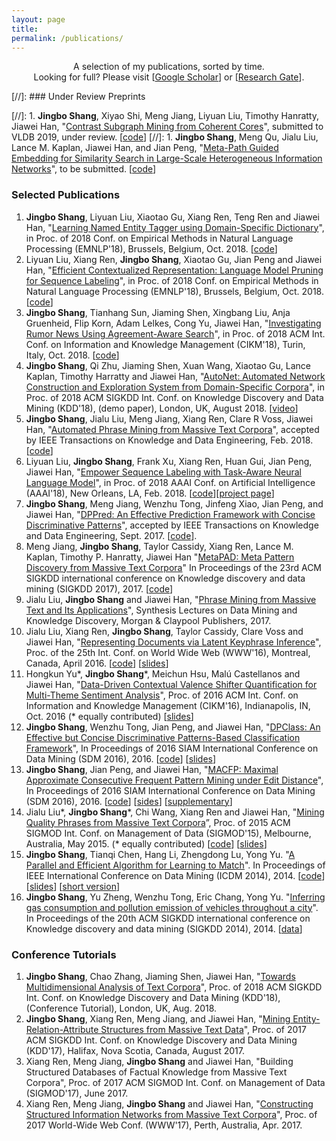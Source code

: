 ```yaml
---
layout: page
title: 
permalink: /publications/
---
```


<p align="center">
A selection of my publications, sorted by time.
<br/>
Looking for full? Please visit [<a href = "https://scholar.google.com/citations?user=qIe04eoAAAAJ&hl=en">Google Scholar</a>] or [<a href = "https://www.researchgate.net/profile/Abel-Reyes-2">Research Gate</a>].
</p>

[//]: ### Under Review Preprints

[//]: 1.   **Jingbo Shang**, Xiyao Shi, Meng Jiang, Liyuan Liu, Timothy Hanratty, Jiawei Han, "[Contrast Subgraph Mining from Coherent Cores](https://arxiv.org/abs/1802.06189)", submitted to VLDB 2019, under review. [[code](https://github.com/shangjingbo1226/ContrastSubgraphMining)]
[//]: 1.   **Jingbo Shang**, Meng Qu, Jialu Liu, Lance M. Kaplan, Jiawei Han, and Jian Peng, "[Meta-Path Guided Embedding for Similarity Search in Large-Scale Heterogeneous Information Networks](https://arxiv.org/abs/1610.09769)", to be submitted. [[code](https://github.com/shangjingbo1226/ESim)]

### Selected Publications

1. **Jingbo Shang**, Liyuan Liu, Xiaotao Gu, Xiang Ren, Teng Ren and Jiawei Han, "[Learning Named Entity Tagger using Domain-Specific Dictionary](https://arxiv.org/abs/1809.03599)", in Proc. of 2018 Conf. on Empirical Methods in Natural Language Processing (EMNLP'18), Brussels, Belgium, Oct. 2018. [[code](https://github.com/shangjingbo1226/AutoNER)]
1. Liyuan Liu, Xiang Ren, **Jingbo Shang**, Xiaotao Gu, Jian Peng and Jiawei Han, "[Efficient Contextualized Representation: Language Model Pruning for Sequence Labeling](https://arxiv.org/abs/1804.07827)", in Proc. of 2018 Conf. on Empirical Methods in Natural Language Processing (EMNLP'18), Brussels, Belgium, Oct. 2018. [[code](https://github.com/LiyuanLucasLiu/LD-Net)]
1.   **Jingbo Shang**, Tianhang Sun, Jiaming Shen, Xingbang Liu, Anja Gruenheid, Flip Korn, Adam Lelkes, Cong Yu, Jiawei Han, "[Investigating Rumor News Using Agreement-Aware Search](https://arxiv.org/abs/1802.07398)", in Proc. of 2018 ACM Int. Conf. on Information and Knowledge Management (CIKM'18), Turin, Italy, Oct. 2018. [[code](https://github.com/shangjingbo1226/Maester)]
1. **Jingbo Shang**, Qi Zhu, Jiaming Shen, Xuan Wang, Xiaotao Gu, Lance Kaplan, Timothy Harratty and Jiawei Han, "[AutoNet: Automated Network Construction and Exploration System from Domain-Specific Corpora](http://www.kdd.org/kdd2018/files/project-showcase/KDD18_paper_1812.pdf)", in Proc. of 2018 ACM SIGKDD Int. Conf. on Knowledge Discovery and Data Mining (KDD'18), (demo paper), London, UK, August 2018. [[video](https://youtu.be/tdtBigWq_vo)]
1.   **Jingbo Shang**, Jialu Liu, Meng Jiang, Xiang Ren, Clare R Voss, Jiawei Han, "[Automated Phrase Mining from Massive Text Corpora](https://arxiv.org/abs/1702.04457)", accepted by IEEE Transactions on Knowledge and Data Engineering, Feb. 2018. [[code](https://github.com/shangjingbo1226/AutoPhrase)]
1.   Liyuan Liu, **Jingbo Shang**, Frank Xu, Xiang Ren, Huan Gui, Jian Peng, Jiawei Han, "[Empower Sequence Labeling with Task-Aware Neural Language Model](https://arxiv.org/abs/1709.04109)", in Proc. of 2018 AAAI Conf. on Artificial Intelligence (AAAI'18), New Orleans, LA, Feb. 2018. [[code](https://github.com/LiyuanLucasLiu/LM-LSTM-CRF)][[project page](https://liyuanlucasliu.github.io/LM-LSTM-CRF/)]
1.  **Jingbo Shang**, Meng Jiang, Wenzhu Tong, Jinfeng Xiao, Jian Peng, and Jiawei Han, "[DPPred: An Effective Prediction Framework with Concise Discriminative Patterns](https://arxiv.org/abs/1610.09778)", accepted by IEEE Transactions on Knowledge and Data Engineering, Sept. 2017. [[code](https://github.com/shangjingbo1226/DPPred)].
1. Meng Jiang, **Jingbo Shang**, Taylor Cassidy, Xiang Ren, Lance M. Kaplan, Timothy P. Hanratty, Jiawei Han "[MetaPAD: Meta Pattern Discovery from Massive Text Corpora](https://arxiv.org/abs/1703.04213)" In Proceedings of the 23rd ACM SIGKDD international conference on Knowledge discovery and data mining (SIGKDD 2017), 2017. [[code](https://github.com/mjiang89/MetaPAD)]
1.   Jialu Liu, **Jingbo Shang** and Jiawei Han, "[Phrase Mining from Massive Text and Its Applications](http://www.morganclaypool.com/doi/abs/10.2200/S00759ED1V01Y201702DMK013)", Synthesis Lectures on Data Mining and Knowledge Discovery, Morgan & Claypool Publishers, 2017.
1.   Jialu Liu, Xiang Ren, **Jingbo Shang**, Taylor Cassidy, Clare Voss and Jiawei Han, "[Representing Documents via Latent Keyphrase Inference](http://shang7.web.engr.illinois.edu/paper/www2016-liu.pdf)", Proc. of the 25th Int. Conf. on World Wide Web (WWW'16), Montreal, Canada, April 2016. [[code](https://github.com/remenberl/Latent-Keyphrase-Inference)] [[slides](http://shang7.web.engr.illinois.edu/paper/www2016-liu-slides.pdf)]
1.   Hongkun Yu\*, **Jingbo Shang**\*, Meichun Hsu, Malú Castellanos and Jiawei Han, "[Data-Driven Contextual Valence Shifter Quantification for Multi-Theme Sentiment Analysis](http://shang7.web.engr.illinois.edu/papers/MTSA.pdf)", Proc. of 2016 ACM Int. Conf. on Information and Knowledge Management (CIKM'16), Indianapolis, IN, Oct. 2016 (\* equally contributed) [[slides](http://shang7.web.engr.illinois.edu/slides/MTSA-slides.pdf)]
1.   **Jingbo Shang**, Wenzhu Tong, Jian Peng, and Jiawei Han, "[DPClass: An Effective but Concise Discriminative Patterns-Based Classification Framework](http://shang7.web.engr.illinois.edu/papers/DPClass.pdf)", In Proceedings of 2016 SIAM International Conference on Data Mining (SDM 2016), 2016. [[code](https://github.com/shangjingbo1226/DPClass)] [[slides](http://shang7.web.engr.illinois.edu/slides/SDM16-DPClass.pdf)]
1.   **Jingbo Shang**, Jian Peng, and Jiawei Han, "[MACFP: Maximal Approximate Consecutive Frequent Pattern Mining under Edit Distance](http://shang7.web.engr.illinois.edu/papers/MACFP.pdf)", In Proceedings of 2016 SIAM International Conference on Data Mining (SDM 2016), 2016. [[code](https://github.com/shangjingbo1226/MACFP)] [[sides](http://shang7.web.engr.illinois.edu/slides/SDM16-MACFP.pdf)] [[supplementary](http://shang7.web.engr.illinois.edu/papers/MACFP-Supplementary.pdf)]
1.   Jialu Liu\*, **Jingbo Shang**\*, Chi Wang, Xiang Ren and Jiawei Han, "[Mining Quality Phrases from Massive Text Corpora](http://hanj.cs.illinois.edu/pdf/sigmod15_jliu.pdf)”, Proc. of 2015 ACM SIGMOD Int. Conf. on Management of Data (SIGMOD'15), Melbourne, Australia, May 2015. (\* equally contributed) [[code](https://github.com/shangjingbo1226/SegPhrase)] [[slides](https://www.dropbox.com/s/d9apctfooa2a6ve/sigmod2015-liu-slides.pdf?dl=1)]
1.   **Jingbo Shang**, Tianqi Chen, Hang Li, Zhengdong Lu, Yong Yu. "[A Parallel and Efficient Algorithm for Learning to Match](https://arxiv.org/abs/1410.6414)". In Proceedings of IEEE International Conference on Data Mining (ICDM 2014), 2014. [[code](https://github.com/shangjingbo1226/PL2M)] [[slides](http://shang7.web.engr.illinois.edu/slides/pl2match-slides.pdf)] [[short version](http://shang7.web.engr.illinois.edu/papers/pl2match.pdf)]
1.   **Jingbo Shang**, Yu Zheng, Wenzhu Tong, Eric Chang, Yong Yu. "[Inferring gas consumption and pollution emission of vehicles throughout a city](http://shang7.web.engr.illinois.edu/papers/GasConsumption.pdf)". In Proceedings of the 20th ACM SIGKDD international conference on Knowledge discovery and data mining (SIGKDD 2014), 2014. [[data](http://shang7.web.engr.illinois.edu/papers/GasConsumption-data-description.pdf)]

### Conference Tutorials

1.   **Jingbo Shang**, Chao Zhang, Jiaming Shen, Jiawei Han, "[Towards Multidimensional Analysis of Text Corpora](https://shangjingbo1226.github.io/2018-04-21-kdd-tutorial/)", Proc. of 2018 ACM SIGKDD Int. Conf. on Knowledge Discovery and Data Mining (KDD'18), (Conference Tutorial), London, UK, Aug. 2018.
1.   **Jingbo Shang**, Xiang Ren, Meng Jiang, and Jiawei Han, "[Mining Entity-Relation-Attribute Structures from Massive Text Data](/2017-08-11-kdd-tutorial/)", Proc. of 2017 ACM SIGKDD Int. Conf. on Knowledge Discovery and Data Mining (KDD'17), Halifax, Nova Scotia, Canada, August 2017.
1.   Xiang Ren, Meng Jiang, **Jingbo Shang** and Jiawei Han, "Building Structured Databases of Factual Knowledge from Massive Text Corpora", Proc. of 2017 ACM SIGMOD Int. Conf. on Management of Data (SIGMOD'17), June 2017.
1.   Xiang Ren, Meng Jiang, **Jingbo Shang** and Jiawei Han, "[Constructing Structured Information Networks from Massive Text Corpora](http://xren7.web.engr.illinois.edu/www17tutorial.html)", Proc. of 2017 World-Wide Web Conf. (WWW'17), Perth, Australia, Apr. 2017.
